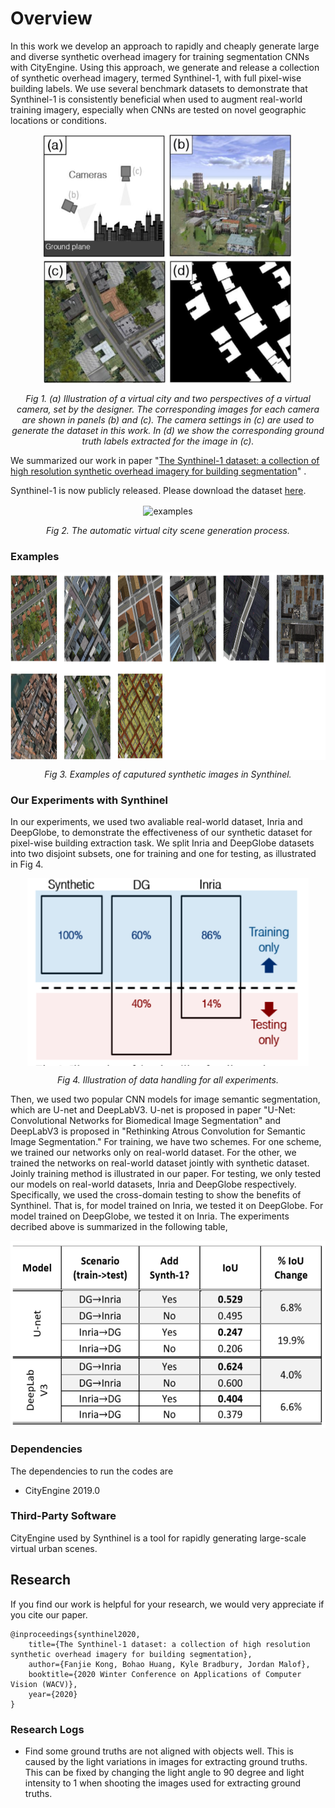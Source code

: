 # Overview
In this work we develop an approach to rapidly and cheaply generate large and diverse synthetic overhead imagery for training segmentation CNNs with CityEngine.  Using this approach, we generate and release a collection of synthetic overhead imagery, termed Synthinel-1, with full pixel-wise building labels.  We use several benchmark datasets to demonstrate that Synthinel-1 is consistently beneficial when used to augment real-world training imagery, especially when CNNs are tested on novel geographic locations or conditions.  <div align=center><img width="400" height="400" src="Externels/generate_img.png" alt="examples" align=center></div>
<p align=center>
    <em>Fig 1. (a) Illustration of a virtual city and two perspectives of a virtual camera, set by the designer.  The corresponding images for each camera are shown in panels (b) and (c).  The camera settings in (c) are used to generate the dataset in this work.  In (d) we show the corresponding ground truth labels extracted for the image in (c).   </em>
</p>

We summarized our work in paper "[The Synthinel-1 dataset: a collection of high resolution synthetic overhead imagery for building segmentation](https://arxiv.org/abs/2001.05130)" .


Synthinel-1 is now publicly released. Please download the dataset [here](https://drive.google.com/open?id=1T2fO-VLfyQoQdy5C4at_uHkP0KBRZkit).
<div align=center><img width="550" height="400" src="Externels/examples.gif" alt="examples" 
align=center></div>
<p align=center>
    <em>Fig 2. The automatic virtual city scene generation process.   </em>
</p>

### Examples
<div align=center><img width="900" height="300" src="Externels/examples2.png" alt="examples" 
align=center></div>
<p align=center>
    <em>Fig 3. Examples of caputured synthetic images in Synthinel.   </em>
</p>

### Our Experiments with Synthinel

In our experiments, we used two avaliable real-world dataset, Inria and DeepGlobe, to demonstrate the effectiveness of our synthetic dataset for pixel-wise building extraction task. We split Inria and DeepGlobe datasets into two disjoint subsets, one for training and one for testing, as illustrated in Fig 4. 
<div align=center><img width="450" height="300" src="Externels/dataset_split.png" alt="examples" 
align=center></div>
<p align=center>
    <em>Fig 4. Illustration of data handling for all experiments.    </em>
</p>

Then, we used two popular CNN models for image semantic segmentation, which are U-net and DeepLabV3. U-net is proposed in paper "U-Net: Convolutional Networks for Biomedical Image Segmentation" and DeepLabV3 is proposed in "Rethinking Atrous Convolution for Semantic Image Segmentation." For training, we have two schemes. For one scheme, we trained our networks only on real-world dataset. For the other, we trained the networks on real-world dataset jointly with synthetic dataset. Joinly training method is illustrated in our paper. For testing, we only tested our models on real-world datasets, Inria and DeepGlobe respectively. Specifically, we used the cross-domain testing to show the benefits of Synthinel. That is, for model trained on Inria, we tested it on DeepGlobe. For model trained on DeepGlobe, we tested it on Inria. The experiments decribed above is summarized in the following table,

<div align=center><img width="600" height="300" src="Externels/table.png" alt="examples" 
align=center></div>

### Dependencies

The dependencies to run the codes are 

* CityEngine 2019.0

### Third-Party Software
CityEngine used by Synthinel is a tool for rapidly generating large-scale virtual urban scenes. 

Research
---------

If you find our work is helpful for your research, we would very appreciate if you cite our paper.

    @inproceedings{synthinel2020,
        title={The Synthinel-1 dataset: a collection of high resolution synthetic overhead imagery for building segmentation},
        author={Fanjie Kong, Bohao Huang, Kyle Bradbury, Jordan Malof},
        booktitle={2020 Winter Conference on Applications of Computer Vision (WACV)},
        year={2020}
    }
    
    
   
### Research Logs

- Find some ground truths are not aligned with objects well. This is caused by the light variations in images for extracting ground truths. This can be fixed by changing the light angle to 90 degree and light intensity to 1 when shooting the images used for extracting ground truths.
